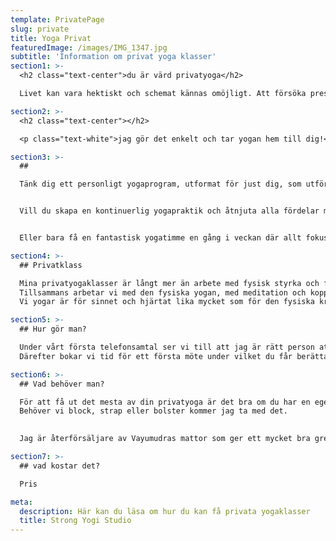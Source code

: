 ```yaml
---
template: PrivatePage
slug: private
title: Yoga Privat
featuredImage: /images/IMG_1347.jpg
subtitle: 'Information om privat yoga klasser'
section1: >-
  <h2 class="text-center">du är värd privatyoga</h2>

  Livet kan vara hektiskt och schemat kännas omöjligt. Att försöka pressa in en yogaklass på en studio i ditt redan fullspäckade schema känns ibland som att det skapar mer stress i ditt liv än mindre. Då kan privatyoga vara räddningen! 

section2: >-
  <h2 class="text-center"></h2>

  <p class="text-white">jag gör det enkelt och tar yogan hem till dig!</p>

section3: >-
  ##

  Tänk dig ett personligt yogaprogram, utformat för just dig, som utförs i ditt hem, på en tid som passar dig.


  Vill du skapa en kontinuerlig yogapraktik och åtnjuta alla fördelar med yogan, som en stark och smidig kropp och ett lugnare sinne?  Vill du ta din yoga till nästa nivå och nosa på inversioner och armbalanser?


  Eller bara få en fantastisk yogatimme en gång i veckan där allt fokus ligger på dig och din utveckling? 

section4: >-
  ## Privatklass

  Mina privatyogaklasser är långt mer än arbete med fysisk styrka och flexibilitet. 
  Tillsammans arbetar vi med den fysiska yogan, med meditation och koppling till yogafilosofin för en förbjupad upplevelse där varje session är baserad på tacksamhet och kärlek till dig själv.
  Vi yogar är för sinnet och hjärtat lika mycket som för den fysiska kroppen.

section5: >-
  ## Hur gör man?

  Under vårt första telefonsamtal ser vi till att jag är rätt person att guida dig genom din yogaresa. 
  Därefter bokar vi tid för ett första möte under vilket du får berätta om dig själv och utifrån dina behov lägger vi upp en plan där vi arbetar tillsammans 1, 2 eller 3 gånger i veckan. 

section6: >-
  ## Vad behöver man?

  För att få ut det mesta av din privatyoga är det bra om du har en egen matta. 
  Behöver vi block, strap eller bolster kommer jag ta med det. 

  
  Jag är återförsäljare av Vayumudras mattor som ger ett mycket bra grepp. 

section7: >-
  ## vad kostar det? 

  Pris

meta:
  description: Här kan du läsa om hur du kan få privata yogaklasser
  title: Strong Yogi Studio
---
```

